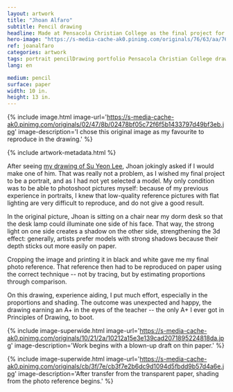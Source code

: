```yaml
---
layout: artwork
title: "Jhoan Alfaro"
subtitle: Pencil drawing
headline: Made at Pensacola Christian College as the final project for Principles of Drawing (AR 111).
hero-image: "https://s-media-cache-ak0.pinimg.com/originals/76/63/aa/7663aa6b8148a6fb848d4da29f79af61.jpg"
ref: joanalfaro
categories: artwork
tags: portrait pencilDrawing portfolio Pensacola Christian College drawing
lang: en

medium: pencil
surface: paper
width: 10 in.
height: 13 in.
---
```

{% include image.html image-url='https://s-media-cache-ak0.pinimg.com/originals/02/47/8b/02478bf05c72f6f5b1433797d49bf3eb.jpg' image-description='I chose this original image as my favourite to reproduce in the drawing.' %}

{% include artwork-metadata.html %}

After seeing <a href="http://denislabrecque.ca/artwork/2015/11/24/su-yeon-lee.html">my drawing of Su Yeon Lee</a>, Jhoan jokingly asked if I would make one of him. That was really not a problem, as I wished my final project to be a portrait, and as I had not yet selected a model. My only condition was to be able to photoshoot pictures myself: because of my previous experience in portraits, I knew that low-quality reference pictures with flat lighting are very difficult to reproduce, and do not give a good result.

In the original picture, Jhoan is sitting on a chair near my dorm desk so that the desk lamp could illuminate one side of his face. That way, the strong light on one side creates a shadow on the other side, strengthening the 3d effect: generally, artists prefer models with strong shadows because their depth sticks out more easily on paper.

Cropping the image and printing it in black and white gave me my final photo reference. That reference then had to be reproduced on paper using the correct technique -- not by tracing, but by estimating proportions through comparison.

On this drawing, experience aiding, I put much effort, especially in the proportions and shading. The outcome was unexpected and happy, the drawing earning an A+ in the eyes of the teacher -- the only A+ I ever got in Principles of Drawing, to boot.

{% include image-superwide.html image-url='https://s-media-cache-ak0.pinimg.com/originals/10/21/2a/10212a15e3e139cad2071895224818da.jpg' image-description='Work begins with a blown-up draft on thin paper.' %}

{% include image-superwide.html image-url='https://s-media-cache-ak0.pinimg.com/originals/cb/3f/7e/cb3f7e2b6dc9d1094d5fbdd9b57d4a6e.jpg' image-description='After transfer from the transparent paper, shading from the photo reference begins.' %}
